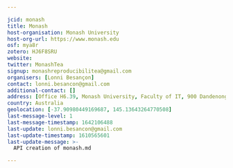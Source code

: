 ```yaml
---

jcid: monash
title: Monash
host-organisation: Monash University
host-org-url: https://www.monash.edu
osf: mya8r
zotero: HJ6F8SRU
website: 
twitter: MonashTea
signup: monashreproducibilitea@gmail.com
organisers: [Lonni Besançon]
contact: lonni.besancon@gmail.com
additional-contact: []
address: [Office H6.39, Monash University, Faculty of IT, 900 Dandenong Road, Building H, level 6, room: H6.39, Caulfield East VIC 3145]
country: Australia
geolocation: [-37.90980449169687, 145.13643264770508]
last-message-level: 1
last-message-timestamp: 1642106488
last-update: lonni.besancon@gmail.com
last-update-timestamp: 1610565601
last-update-message: >-
  API creation of monash.md

---
```



